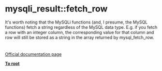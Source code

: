 # mysqli_result::fetch_row



It&apos;s worth noting that the MySQLi functions (and, I presume, the MySQL functions) fetch a string regardless of the MySQL data type. E.g. if you fetch a row with an integer column, the corresponding value for that column and row will still be stored as a string in the array returned by mysql_fetch_row.  

#

[Official documentation page](https://www.php.net/manual/en/mysqli-result.fetch-row.php)

**[To root](/README.md)**